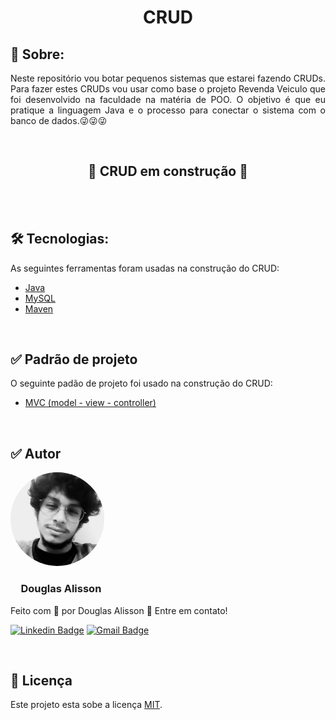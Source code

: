 <h1 align="center">CRUD</h1>
<h2>&#x1F4D2; Sobre:</h2>
<p align="justify">Neste repositório vou botar pequenos sistemas que estarei fazendo CRUDs. Para fazer estes CRUDs vou usar como base o projeto Revenda Veiculo que foi desenvolvido na faculdade na matéria de POO. O objetivo é que eu pratique a linguagem Java e o processo para conectar o sistema com o banco de dados.&#x1F61C;&#x1F61C;&#x1F61C;</p>

<br>
<h2 align="center">&#x1F6A7 CRUD em construção &#x1F6A7</h2>
<br>

<br>
<h2>&#x1F6E0 Tecnologias:</h2>
<p align="justify">As seguintes ferramentas foram usadas na construção do CRUD:</p>
<ul>
    <li><a href="https://www.java.com/pt-BR/about/whatis_java.jsp">Java</a></li>
    <li><a href="https://www.mysql.com/">MySQL</a></li>
    <li><a href="https://maven.apache.org/">Maven</a></li>
</ul>
<br>
<h2>&#x2705 Padrão de projeto</h2>
<p align="justify">O seguinte padão de projeto foi usado na construção do CRUD:</p>
<ul>
    <li><a href="https://www.devmedia.com.br/introducao-ao-padrao-mvc/29308">MVC (model - view - controller)</a></li>
    
</ul>
<br>
<h2>&#x2705 Autor</h2>
<img style="border-radius: 50%;" src="screenshots/perfil.jpeg" width="150px;" alt="">
<h3 style="padding-left: 1em;">Douglas Alisson</h3>
<p>Feito com &#x1F499 por Douglas Alisson &#x1F44B Entre em contato!</p>

[![Linkedin Badge](https://img.shields.io/badge/-Douglas-blue?style=flat-square&logo=Linkedin&logoColor=white&link=https://www.linkedin.com/in/douglas-alisson-da-silva-fredo-6593211a5/)](https://www.linkedin.com/in/douglas-alisson-da-silva-fredo-6593211a5/) 
[![Gmail Badge](https://img.shields.io/badge/-douglasalissonsf@gmail.com-c14438?style=flat-square&logo=Gmail&logoColor=white&link=mailto:douglasalissonsf@gmail.com)](mailto:douglasalissonsf@gmail.com)

<br>

## 📝 Licença
Este projeto esta sobe a licença [MIT](./LICENSE).




